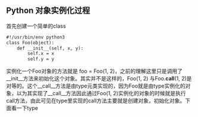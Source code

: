 ## Python 对象实例化过程
首先创建一个简单的class
```markdown
#!/usr/bin/env python3
class Foo(object):  
    def __init__(self, x, y):  
        self.x = x  
        self.y = y
```
实例化一个Foo对象的方法就是 foo = Foo(1, 2)，之前的理解这里只是调用了__init__方法来初始化这个对象。其实并不是这样的，Foo(1, 2) 与Foo.__call__(1, 2)是对等的。这个__call__方法是由type元类实现的，因为Foo就是由type实例化的对象，以为其实现了__call__方法因此通过Foo(1, 2)实例化的对象的时候就是执行call方法，由此可见在type里实现的call方法主要就是创建对象，初始化对象。下面看一下type
<!--stackedit_data:
eyJoaXN0b3J5IjpbLTQzMzkwNjMxLC0xMTg3MzMzODY3XX0=
-->